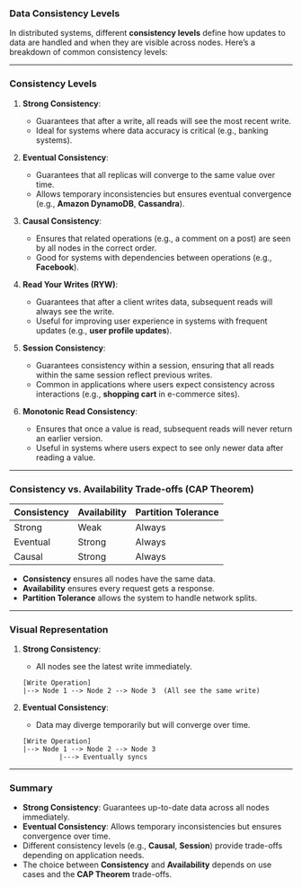 ### **Data Consistency Levels**

In distributed systems, different **consistency levels** define how updates to data are handled and when they are visible across nodes. Here’s a breakdown of common consistency levels:

---

### **Consistency Levels**

1. **Strong Consistency**:
   - Guarantees that after a write, all reads will see the most recent write.
   - Ideal for systems where data accuracy is critical (e.g., banking systems).

2. **Eventual Consistency**:
   - Guarantees that all replicas will converge to the same value over time.
   - Allows temporary inconsistencies but ensures eventual convergence (e.g., **Amazon DynamoDB**, **Cassandra**).

3. **Causal Consistency**:
   - Ensures that related operations (e.g., a comment on a post) are seen by all nodes in the correct order.
   - Good for systems with dependencies between operations (e.g., **Facebook**).

4. **Read Your Writes (RYW)**:
   - Guarantees that after a client writes data, subsequent reads will always see the write.
   - Useful for improving user experience in systems with frequent updates (e.g., **user profile updates**).

5. **Session Consistency**:
   - Guarantees consistency within a session, ensuring that all reads within the same session reflect previous writes.
   - Common in applications where users expect consistency across interactions (e.g., **shopping cart** in e-commerce sites).

6. **Monotonic Read Consistency**:
   - Ensures that once a value is read, subsequent reads will never return an earlier version.
   - Useful in systems where users expect to see only newer data after reading a value.

---

### **Consistency vs. Availability Trade-offs (CAP Theorem)**

| **Consistency**       | **Availability**     | **Partition Tolerance** |
|-----------------------|----------------------|-------------------------|
| Strong                | Weak                 | Always                  |
| Eventual              | Strong               | Always                  |
| Causal                | Strong               | Always                  |

- **Consistency** ensures all nodes have the same data.
- **Availability** ensures every request gets a response.
- **Partition Tolerance** allows the system to handle network splits.

---

### **Visual Representation**

1. **Strong Consistency**:
   - All nodes see the latest write immediately.

   ```
   [Write Operation]
   |--> Node 1 --> Node 2 --> Node 3  (All see the same write)
   ```

2. **Eventual Consistency**:
   - Data may diverge temporarily but will converge over time.

   ```
   [Write Operation]
   |--> Node 1 --> Node 2 --> Node 3
            |---> Eventually syncs
   ```

---

### **Summary**

- **Strong Consistency**: Guarantees up-to-date data across all nodes immediately.
- **Eventual Consistency**: Allows temporary inconsistencies but ensures convergence over time.
- Different consistency levels (e.g., **Causal**, **Session**) provide trade-offs depending on application needs.
- The choice between **Consistency** and **Availability** depends on use cases and the **CAP Theorem** trade-offs.

